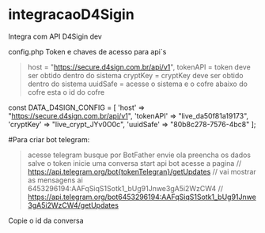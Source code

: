 # integracaoD4Sigin

Integra com API D4Sigin  dev

config.php 
Token e chaves de acesso para api`s
> host		= "https://secure.d4sign.com.br/api/v1",
> tokenAPI	= token deve ser obtido dentro do sistema
> cryptKey	= cryptKey deve ser obtido dentro do sistema
> uuidSafe	= acesse o sistema e o cofre abaixo do cofre esta o id do cofre

const DATA_D4SIGN_CONFIG = [
	'host' => "https://secure.d4sign.com.br/api/v1",
	'tokenAPI' => "live_da50f81a19173",
	'cryptKey' => "live_crypt_JYv0O0c",
	'uuidSafe' => "80b8c278-7576-4bc8"
];


#Para criar bot telegram:
>acesse telegram 
>busque por BotFather
>envie ola 
> preencha os dados 
> salve o token 
> inicie uma conversa
> start api bot
> acesse a pagina 
// https://api.telegram.org/bot{tokenTelegran}/getUpdates
// vai mostrar as mensagens ai 6453296194:AAFqSiqS1Sotk1_bUg91Jnwe3gA5i2WzCW4
// https://api.telegram.org/bot6453296194:AAFqSiqS1Sotk1_bUg91Jnwe3gA5i2WzCW4/getUpdates

Copie o id da conversa 